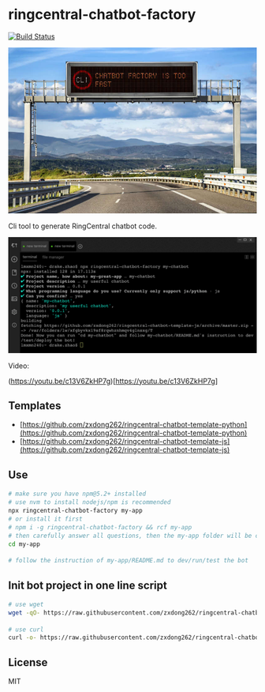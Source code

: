 
# ringcentral-chatbot-factory

[![Build Status](https://travis-ci.org/zxdong262/ringcentral-chatbot-factory.svg?branch=test)](https://travis-ci.org/zxdong262/ringcentral-chatbot-factory)

![screenshot](screenshots/fast.jpg)

Cli tool to generate RingCentral chatbot code.

![screenshot](screenshots/screenshot.png)

Video:

(https://youtu.be/c13V6ZkHP7g)[https://youtu.be/c13V6ZkHP7g]

## Templates

- [https://github.com/zxdong262/ringcentral-chatbot-template-python](https://github.com/zxdong262/ringcentral-chatbot-template-python)
- [https://github.com/zxdong262/ringcentral-chatbot-template-js](https://github.com/zxdong262/ringcentral-chatbot-template-js)

## Use

```bash
# make sure you have npm@5.2+ installed
# use nvm to install nodejs/npm is recommended
npx ringcentral-chatbot-factory my-app
# or install it first
# npm i -g ringcentral-chatbot-factory && rcf my-app
# then carefully answer all questions, then the my-app folder will be create
cd my-app

# follow the instruction of my-app/README.md to dev/run/test the bot
```

## Init bot project in one line script

```bash
# use wget
wget -qO- https://raw.githubusercontent.com/zxdong262/ringcentral-chatbot-factory/master/bin/init.sh | bash

# use curl
curl -o- https://raw.githubusercontent.com/zxdong262/ringcentral-chatbot-factory/master/bin/init.sh | bash
```

## License

MIT
